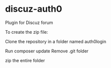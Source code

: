 discuz-auth0
============

Plugin for Discuz forum

To create the zip file:

Clone the repository in a folder named auth0login

Run composer update
Remove .git folder

zip the entire folder
